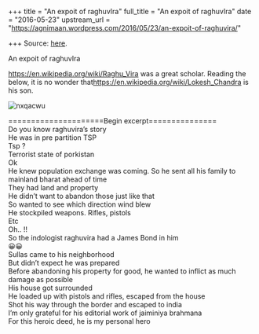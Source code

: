 +++
title = "An expoit of raghuvIra"
full_title = "An expoit of raghuvIra"
date = "2016-05-23"
upstream_url = "https://agnimaan.wordpress.com/2016/05/23/an-expoit-of-raghuvira/"

+++
Source: [here](https://agnimaan.wordpress.com/2016/05/23/an-expoit-of-raghuvira/).

An expoit of raghuvIra

<https://en.wikipedia.org/wiki/Raghu_Vira> was a great scholar. Reading
the below, it is no wonder
that<https://en.wikipedia.org/wiki/Lokesh_Chandra> is his son.

![nxqacwu](https://agnimaan.files.wordpress.com/2016/05/nxqacwu.jpg?w=584)

=====================Begin excerpt===============  
Do you know raghuvira’s story  
He was in pre partition TSP  
Tsp ?  
Terrorist state of porkistan  
Ok  
He knew population exchange was coming. So he sent all his family to
mainland bharat ahead of time  
They had land and property  
He didn’t want to abandon those just like that  
So wanted to see which direction wind blew  
He stockpiled weapons. Rifles, pistols  
Etc  
Oh.. !!  
So the indologist raghuvira had a James Bond in him  
😀😀  
Sullas came to his neighborhood  
But didn’t expect he was prepared  
Before abandoning his property for good, he wanted to inflict as much
damage as possible  
His house got surrounded  
He loaded up with pistols and rifles, escaped from the house  
Shot his way through the border and escaped to india  
I’m only grateful for his editorial work of jaiminiya brahmana  
For this heroic deed, he is my personal hero

